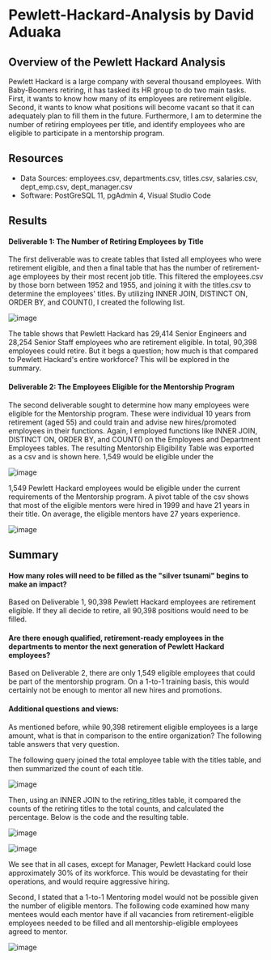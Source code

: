 # Pewlett-Hackard-Analysis by David Aduaka

## Overview of the Pewlett Hackard Analysis
Pewlett Hackard is a large company with several thousand employees. With Baby-Boomers retiring, it has tasked its HR group to do two main tasks. First, it wants to know how many of its employees are retirement eligible. Second, it wants to know what positions will become vacant so that it can adequately plan to fill them in the future. Furthermore, I am to determine the number of retiring employees per title, and identify employees who are eligible to participate in a mentorship program.

## Resources 
- Data Sources: employees.csv, departments.csv, titles.csv, salaries.csv, dept_emp.csv, dept_manager.csv
- Software: PostGreSQL 11, pgAdmin 4, Visual Studio Code

## Results
#### Deliverable 1: The Number of Retiring Employees by Title

The first deliverable was to create tables that listed all employees who were retirement eligible, and then a final table that has the number of retirement-age employees by their most recent job title. This filtered the employees.csv by those born between 1952 and 1955, and joining it with the titles.csv to determine the employees' titles. By utilizing INNER JOIN, DISTINCT ON, ORDER BY, and COUNT(), I created the following list.

![image](https://user-images.githubusercontent.com/70069730/154860298-ddfe7307-1595-4fc8-936e-992e3ca03338.png)

The table shows that Pewlett Hackard has 29,414 Senior Engineers and 28,254 Senior Staff employees who are retirement eligible. In total, 90,398 employees could retire. But it begs a question; how much is that compared to Pewlett Hackard's entire workforce? This will be explored in the summary.

#### Deliverable 2: The Employees Eligible for the Mentorship Program

The second deliverable sought to determine how many employees were eligible for the Mentorship program. These were individual 10 years from retirement (aged 55) and could train and advise new hires/promoted employees in their functions. Again, I employed functions like INNER JOIN, DISTINCT ON, ORDER BY, and COUNT() on the Employees and Department Employees tables. The resulting Mentorship Eligibility Table was exported as a csv and is shown here. 1,549 would be eligible under the

![image](https://user-images.githubusercontent.com/70069730/154860336-729af6d2-1757-4043-9736-1e0bcc28d568.png)

1,549 Pewlett Hackard employees would be eligible under the current requirements of the Mentorship program. A pivot table of the csv shows that most of the eligible mentors were hired in 1999 and have 21 years in their title. On average, the eligible mentors have 27 years experience.

![image](https://user-images.githubusercontent.com/70069730/154860352-c99e2130-662b-4ab9-a8d4-a96f5dd72005.png)

## Summary 

  #### How many roles will need to be filled as the "silver tsunami" begins to make an impact?
 
Based on Deliverable 1, 90,398 Pewlett Hackard employees are retirement eligible. If they all decide to retire, all 90,398 positions would need to be filled.

  #### Are there enough qualified, retirement-ready employees in the departments to mentor the next generation of Pewlett Hackard employees?
  
Based on Deliverable 2, there are only 1,549 eligible employees that could be part of the mentorship program. On a 1-to-1 training basis, this would certainly not be enough to mentor all new hires and promotions.

  #### Additional questions and views:
  
As mentioned before, while 90,398 retirement eligible employees is a large amount, what is that in comparison to the entire organization? The following table answers that very question.

The following query joined the total employee table with the titles table, and then summarized the count of each title.

![image](https://user-images.githubusercontent.com/70069730/154860554-155c779c-58bc-4886-9958-d9cc3a0d86f8.png)

Then, using an INNER JOIN to the retiring_titles table, it compared the counts of the retiring titles to the total counts, and calculated the percentage. Below is the code and the resulting table.

![image](https://user-images.githubusercontent.com/70069730/154860572-9b85e5bc-11b2-45e6-a2e0-1dd58fab43fc.png)

![image](https://user-images.githubusercontent.com/70069730/154860591-af0f0fdb-7ffd-40c4-b19d-dbec4133f2f7.png)

We see that in all cases, except for Manager, Pewlett Hackard could lose approximately 30% of its workforce. This would be devastating for their operations, and would require aggressive hiring.

Second, I stated that a 1-to-1 Mentoring model would not be possible given the number of eligible mentors. The following code examined how many mentees would each mentor have if all vacancies from retirement-eligible employees needed to be filled and all mentorship-eligible employees agreed to mentor.

![image](https://user-images.githubusercontent.com/70069730/154860603-5839858a-b605-4a2c-b09f-d4a489d58c2d.png)






